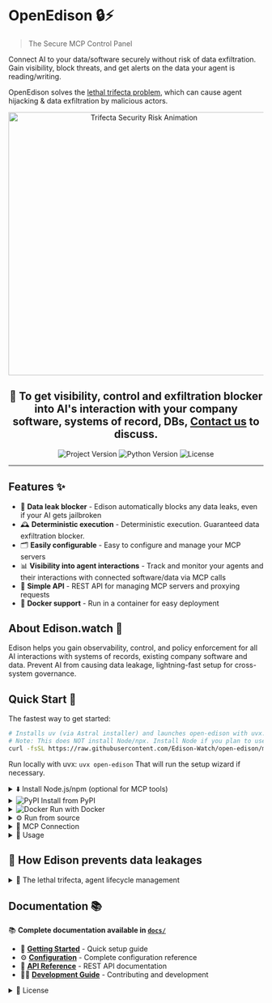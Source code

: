# OpenEdison 🔒⚡️

> The Secure MCP Control Panel

Connect AI to your data/software securely without risk of data exfiltration. Gain visibility, block threats, and get alerts on the data your agent is reading/writing.

OpenEdison solves the [lethal trifecta problem](https://simonwillison.net/2025/Jun/16/the-lethal-trifecta/), which can cause agent hijacking & data exfiltration by malicious actors.

<p align="center">
  <img src="media/trifecta520p.gif" alt="Trifecta Security Risk Animation" width="520">
</p>

<div align="center">
  <h2>📧 To get visibility, control and exfiltration blocker into AI's interaction with your company software, systems of record, DBs, <a href="mailto:hello@edison.watch">Contact us</a> to discuss.</h2>
</div>

<p align="center">
  <img alt="Project Version" src="https://img.shields.io/pypi/v/open-edison?label=version&color=blue">
  <img alt="Python Version" src="https://img.shields.io/badge/python-3.12-blue?logo=python">
  <img src="https://img.shields.io/badge/License-GPLv3-blue" alt="License">

</p>

---

## Features ✨

- 🛑 **Data leak blocker** - Edison automatically blocks any data leaks, even if your AI gets jailbroken
- 🕰️ **Deterministic execution** - Deterministic execution. Guaranteed data exfiltration blocker.
- 🗂️ **Easily configurable** - Easy to configure and manage your MCP servers
- 📊 **Visibility into agent interactions** - Track and monitor your agents and their interactions with connected software/data via MCP calls
- 🔗 **Simple API** - REST API for managing MCP servers and proxying requests
- 🐳 **Docker support** - Run in a container for easy deployment

## About Edison.watch 🏢

Edison helps you gain observability, control, and policy enforcement for all AI interactions with systems of records, existing company software and data. Prevent AI from causing data leakage, lightning-fast setup for cross-system governance.

## Quick Start 🚀

The fastest way to get started:

```bash
# Installs uv (via Astral installer) and launches open-edison with uvx.
# Note: This does NOT install Node/npx. Install Node if you plan to use npx-based tools like mcp-remote.
curl -fsSL https://raw.githubusercontent.com/Edison-Watch/open-edison/main/curl_pipe_bash.sh | bash
```

Run locally with uvx: `uvx open-edison`
That will run the setup wizard if necessary.

<details>
<summary>⬇️ Install Node.js/npm (optional for MCP tools)</summary>

If you need `npx` (for Node-based MCP tools like `mcp-remote`), install Node.js as well:

![macOS](https://img.shields.io/badge/mac%20os-000000?style=for-the-badge&logo=apple&logoColor=white)

- uv: `curl -fsSL https://astral.sh/uv/install.sh | sh`
- Node/npx: `brew install node`

![Linux](https://img.shields.io/badge/Linux-FCC624?style=for-the-badge&logo=linux&logoColor=black)

- uv: `curl -fsSL https://astral.sh/uv/install.sh | sh`
- Node/npx: `sudo apt-get update && sudo apt-get install -y nodejs npm`

![Windows](https://img.shields.io/badge/Windows-0078D6?style=for-the-badge&logo=windows&logoColor=white)

- uv: `powershell -ExecutionPolicy ByPass -c "irm https://astral.sh/uv/install.ps1 | iex"`
- Node/npx: `winget install -e --id OpenJS.NodeJS`

After installation, ensure that `npx` is available on PATH.
</details>

<details>
<summary><img src="https://img.shields.io/badge/pypi-3775A9?style=for-the-badge&logo=pypi&logoColor=white" alt="PyPI"> Install from PyPI</summary>

#### Prerequisites

- Pipx/uvx

```bash
# Using uvx
uvx open-edison

# Using pipx
pipx install open-edison
open-edison
```

Run with a custom config directory:

```bash
open-edison run --config-dir ~/edison-config
# or via environment variable
OPEN_EDISON_CONFIG_DIR=~/edison-config open-edison run
```

</details>

<details>
<summary><img src="https://img.shields.io/badge/Docker-2CA5E0?style=for-the-badge&logo=docker&logoColor=white" alt="Docker"> Run with Docker</summary>

There is a dockerfile for simple local setup.

```bash
# Single-line:
git clone https://github.com/Edison-Watch/open-edison.git && cd open-edison && make docker_run

# Or
# Clone repo
git clone https://github.com/Edison-Watch/open-edison.git
# Enter repo
cd open-edison
# Build and run
make docker_run
```

The MCP server will be available at `http://localhost:3000` and the api + frontend at `http://localhost:3001`. 🌐

</details>

<details>
<summary>⚙️ Run from source</summary>

1. Clone the repository:

```bash
git clone https://github.com/Edison-Watch/open-edison.git
cd open-edison
```

1. Set up the project:

```bash
make setup
```

1. Edit `config.json` to configure your MCP servers. See the full file: [config.json](config.json), it looks like:

```json
{
  "server": { "host": "0.0.0.0", "port": 3000, "api_key": "..." },
  "logging": { "level": "INFO", "database_path": "sessions.db" },
  "mcp_servers": [
    { "name": "filesystem", "command": "uvx", "args": ["mcp-server-filesystem", "/tmp"], "enabled": true },
    { "name": "github", "enabled": false, "env": { "GITHUB_PERSONAL_ACCESS_TOKEN": "..." } }
  ]
}
```

1. Run the server:

```bash
make run
# or, from the installed package
open-edison run
```

The server will be available at `http://localhost:3000`. 🌐

</details>

<details>
<summary>🔌 MCP Connection</summary>

Connect any MCP client to Open Edison (requires Node.js/npm for `npx`):

```bash
npx -y mcp-remote http://localhost:3000/mcp/ --http-only --header "Authorization: Bearer your-api-key"
```

Or add to your MCP client config:

```json
{
  "mcpServers": {
    "open-edison": {
      "command": "npx",
      "args": ["-y", "mcp-remote", "http://localhost:3000/mcp/", "--http-only", "--header", "Authorization: Bearer your-api-key"]
    }
  }
}
```

</details>

<details>
<summary>🧭 Usage</summary>

### API Endpoints

See [API Reference](docs/quick-reference/api_reference.md) for full API documentation.

<details>
<summary>🛠️ Development</summary>

### Setup 🧰

Setup from source as above.

### Run ▶️

Server doesn't have any auto-reload at the moment, so you'll need to run & ctrl-c this during development.

```bash
make run
```

### Tests/code quality ✅

We expect `make ci` to return cleanly.

```bash
make ci
```

</details>

<details>
<summary>⚙️ Configuration (config.json)</summary>

## Configuration ⚙️

The `config.json` file contains all configuration:

- `server.host` - Server host (default: localhost)
- `server.port` - Server port (default: 3000)
- `server.api_key` - API key for authentication
- `logging.level` - Log level (DEBUG, INFO, WARNING, ERROR)
- `mcp_servers` - Array of MCP server configurations

Each MCP server configuration includes:

- `name` - Unique name for the server
- `command` - Command to run the MCP server
- `args` - Arguments for the command
- `env` - Environment variables (optional)
- `enabled` - Whether to auto-start this server

</details>

</details>

## 🔐 How Edison prevents data leakages

<details>
<summary>🔱 The lethal trifecta, agent lifecycle management</summary>

Open Edison includes a comprehensive security monitoring system that tracks the "lethal trifecta" of AI agent risks, as described in [Simon Willison's blog post](https://simonwillison.net/2025/Jun/16/the-lethal-trifecta/):

<img src="media/lethal-trifecta.png" alt="The lethal trifecta diagram showing the three key AI agent security risks" width="70%">

1. **Private data access** - Access to sensitive local files/data
2. **Untrusted content exposure** - Exposure to external/web content  
3. **External communication** - Ability to write/send data externally

<img src="media/pam-diagram.png" alt="Privileged Access Management (PAM) example showing the lethal trifecta in action" width="90%">

The configuration allows you to classify these risks across **tools**, **resources**, and **prompts** using separate configuration files.

In addition to trifecta, we track Access Control Level (ACL) for each tool call,
that is, each tool has an ACL level (one of PUBLIC, PRIVATE, or SECRET), and we track the highest ACL level for each session.
If a write operation is attempted to a lower ACL level, it is blocked.

### 🧰 Tool Permissions (`tool_permissions.json`)

Defines security classifications for MCP tools. See full file: [tool_permissions.json](tool_permissions.json), it looks like:

```json
{
  "_metadata": { "last_updated": "2025-08-07" },
  "builtin": {
    "get_security_status": { "enabled": true, "write_operation": false, "read_private_data": false, "read_untrusted_public_data": false, "acl": "PUBLIC" }
  },
  "filesystem": {
    "read_file": { "enabled": true, "write_operation": false, "read_private_data": true, "read_untrusted_public_data": false, "acl": "PRIVATE" },
    "write_file": { "enabled": true, "write_operation": true, "read_private_data": true, "read_untrusted_public_data": false, "acl": "PRIVATE" }
  }
}
```

<details>
<summary>📁 Resource Permissions (`resource_permissions.json`)</summary>

### Resource Permissions (`resource_permissions.json`)

Defines security classifications for resource access patterns. See full file: [resource_permissions.json](resource_permissions.json), it looks like:

```json
{
  "_metadata": { "last_updated": "2025-08-07" },
  "builtin": { "config://app": { "enabled": true, "write_operation": false, "read_private_data": false, "read_untrusted_public_data": false } }
}
```

</details>

<details>
<summary>💬 Prompt Permissions (`prompt_permissions.json`)</summary>

### Prompt Permissions (`prompt_permissions.json`)

Defines security classifications for prompt types. See full file: [prompt_permissions.json](prompt_permissions.json), it looks like:

```json
{
  "_metadata": { "last_updated": "2025-08-07" },
  "builtin": { "summarize_text": { "enabled": true, "write_operation": false, "read_private_data": false, "read_untrusted_public_data": false } }
}
```

</details>

### Wildcard Patterns ✨

All permission types support wildcard patterns:

- **Tools**: `server_name/*` (e.g., `filesystem/*` matches all filesystem tools)
- **Resources**: `scheme:*` (e.g., `file:*` matches all file resources)  
- **Prompts**: `type:*` (e.g., `template:*` matches all template prompts)

### Security Monitoring 🕵️

**All items must be explicitly configured** - unknown tools/resources/prompts will be rejected for security.

Use the `get_security_status` tool to monitor your session's current risk level and see which capabilities have been accessed. When the lethal trifecta is achieved (all three risk flags set), further potentially dangerous operations are blocked.

</details>

## Documentation 📚

📚 **Complete documentation available in [`docs/`](docs/)**

- 🚀 **[Getting Started](docs/quick-reference/config_quick_start.md)** - Quick setup guide
- ⚙️ **[Configuration](docs/core/configuration.md)** - Complete configuration reference
- 📡 **[API Reference](docs/quick-reference/api_reference.md)** - REST API documentation
- 🧑‍💻 **[Development Guide](docs/development/development_guide.md)** - Contributing and development

<details>
<summary>📄 License</summary>

GPL-3.0 License - see [LICENSE](LICENSE) for details.

</details>
